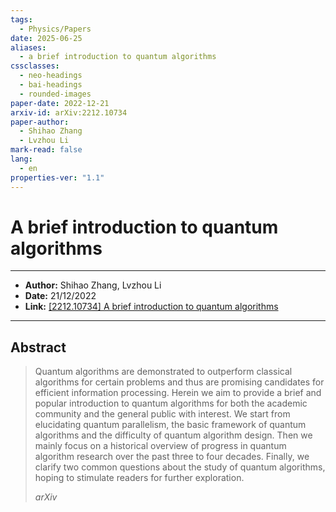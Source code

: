 ```yaml
---
tags:
  - Physics/Papers
date: 2025-06-25
aliases:
  - a brief introduction to quantum algorithms
cssclasses:
  - neo-headings
  - bai-headings
  - rounded-images
paper-date: 2022-12-21
arxiv-id: arXiv:2212.10734
paper-author:
  - Shihao Zhang
  - Lvzhou Li
mark-read: false
lang:
  - en
properties-ver: "1.1"
---
```

# A brief introduction to quantum algorithms

***

- **Author:** Shihao Zhang, Lvzhou Li
- **Date:** 21/12/2022
- **Link:** [\[2212.10734\] A brief introduction to quantum algorithms](https://arxiv.org/abs/2212.10734)

***

## Abstract
> Quantum algorithms are demonstrated to outperform classical algorithms for certain problems and thus are promising candidates for efficient information processing. Herein we aim to provide a brief and popular introduction to quantum algorithms for both the academic community and the general public with interest. We start from elucidating quantum parallelism, the basic framework of quantum algorithms and the difficulty of quantum algorithm design. Then we mainly focus on a historical overview of progress in quantum algorithm research over the past three to four decades. Finally, we clarify two common questions about the study of quantum algorithms, hoping to stimulate readers for further exploration.
> 
> *arXiv*
